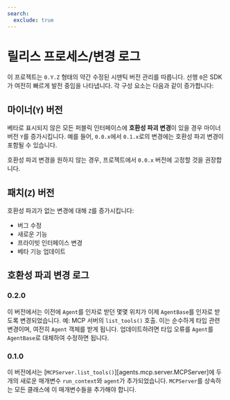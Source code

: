 ```yaml
---
search:
  exclude: true
---
```

# 릴리스 프로세스/변경 로그

이 프로젝트는 `0.Y.Z` 형태의 약간 수정된 시맨틱 버전 관리를 따릅니다. 선행 `0`은 SDK가 여전히 빠르게 발전 중임을 나타냅니다. 각 구성 요소는 다음과 같이 증가합니다:

## 마이너(`Y`) 버전

베타로 표시되지 않은 모든 퍼블릭 인터페이스에 **호환성 파괴 변경**이 있을 경우 마이너 버전 `Y`를 증가시킵니다. 예를 들어, `0.0.x`에서 `0.1.x`로의 변경에는 호환성 파괴 변경이 포함될 수 있습니다.

호환성 파괴 변경을 원하지 않는 경우, 프로젝트에서 `0.0.x` 버전에 고정할 것을 권장합니다.

## 패치(`Z`) 버전

호환성 파괴가 없는 변경에 대해 `Z`를 증가시킵니다:

- 버그 수정
- 새로운 기능
- 프라이빗 인터페이스 변경
- 베타 기능 업데이트

## 호환성 파괴 변경 로그

### 0.2.0

이 버전에서는 이전에 `Agent`를 인자로 받던 몇몇 위치가 이제 `AgentBase`를 인자로 받도록 변경되었습니다. 예: MCP 서버의 `list_tools()` 호출. 이는 순수하게 타입 관련 변경이며, 여전히 `Agent` 객체를 받게 됩니다. 업데이트하려면 타입 오류를 `Agent`를 `AgentBase`로 대체하여 수정하면 됩니다.

### 0.1.0

이 버전에서는 [`MCPServer.list_tools()`][agents.mcp.server.MCPServer]에 두 개의 새로운 매개변수 `run_context`와 `agent`가 추가되었습니다. `MCPServer`를 상속하는 모든 클래스에 이 매개변수들을 추가해야 합니다.